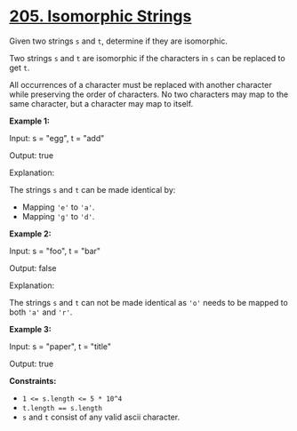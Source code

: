 # [205. Isomorphic Strings](https://leetcode.com/problems/isomorphic-strings/description/?envType=study-plan-v2&envId=top-interview-150)

Given two strings `s` and `t`, determine if they are isomorphic.

Two strings `s` and `t` are isomorphic if the characters in `s` can be replaced to get `t`.

All occurrences of a character must be replaced with another character while preserving the order of characters. No two characters may map to the same character, but a character may map to itself.

**Example 1:** 

<div class="example-block">
Input: s = "egg", t = "add"

Output: true

Explanation:

The strings `s` and `t` can be made identical by:

- Mapping `'e'` to `'a'`.
- Mapping `'g'` to `'d'`.

**Example 2:** 

<div class="example-block">
Input: s = "foo", t = "bar"

Output: false

Explanation:

The strings `s` and `t` can not be made identical as `'o'` needs to be mapped to both `'a'` and `'r'`.

**Example 3:** 

<div class="example-block">
Input: s = "paper", t = "title"

Output: true

**Constraints:** 

- `1 <= s.length <= 5 * 10^4`
- `t.length == s.length`
- `s` and `t` consist of any valid ascii character.